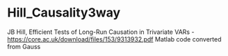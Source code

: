 # Hill_Causality3way
JB Hill, Efficient Tests of Long-Run Causation in Trivariate VARs - https://core.ac.uk/download/files/153/9313932.pdf Matlab code converted from Gauss
